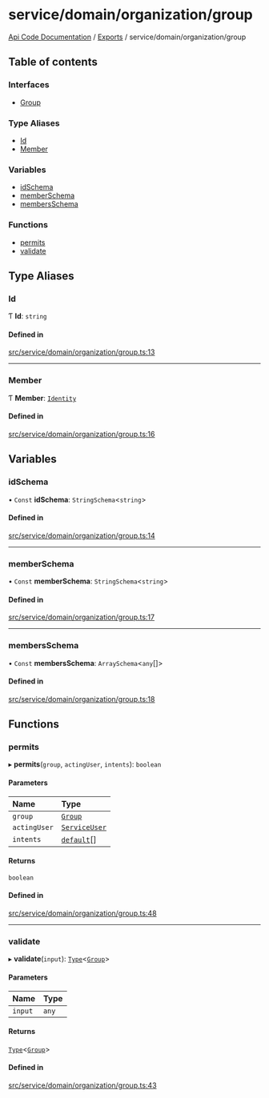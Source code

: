 # service/domain/organization/group
 
[Api Code Documentation](../README.md) / [Exports](../modules.md) / service/domain/organization/group

## Table of contents

### Interfaces

- [Group](../interfaces/service_domain_organization_group.Group.md)

### Type Aliases

- [Id](service_domain_organization_group.md#id)
- [Member](service_domain_organization_group.md#member)

### Variables

- [idSchema](service_domain_organization_group.md#idschema)
- [memberSchema](service_domain_organization_group.md#memberschema)
- [membersSchema](service_domain_organization_group.md#membersschema)

### Functions

- [permits](service_domain_organization_group.md#permits)
- [validate](service_domain_organization_group.md#validate)

## Type Aliases

### Id

Ƭ **Id**: `string`

#### Defined in

[src/service/domain/organization/group.ts:13](https://github.com/openkfw/TruBudget/blob/90402cb/api/src/service/domain/organization/group.ts#L13)

___

### Member

Ƭ **Member**: [`Identity`](service_domain_organization_identity.md#identity)

#### Defined in

[src/service/domain/organization/group.ts:16](https://github.com/openkfw/TruBudget/blob/90402cb/api/src/service/domain/organization/group.ts#L16)

## Variables

### idSchema

• `Const` **idSchema**: `StringSchema`\<`string`\>

#### Defined in

[src/service/domain/organization/group.ts:14](https://github.com/openkfw/TruBudget/blob/90402cb/api/src/service/domain/organization/group.ts#L14)

___

### memberSchema

• `Const` **memberSchema**: `StringSchema`\<`string`\>

#### Defined in

[src/service/domain/organization/group.ts:17](https://github.com/openkfw/TruBudget/blob/90402cb/api/src/service/domain/organization/group.ts#L17)

___

### membersSchema

• `Const` **membersSchema**: `ArraySchema`\<`any`[]\>

#### Defined in

[src/service/domain/organization/group.ts:18](https://github.com/openkfw/TruBudget/blob/90402cb/api/src/service/domain/organization/group.ts#L18)

## Functions

### permits

▸ **permits**(`group`, `actingUser`, `intents`): `boolean`

#### Parameters

| Name | Type |
| :------ | :------ |
| `group` | [`Group`](../interfaces/service_domain_organization_group.Group.md) |
| `actingUser` | [`ServiceUser`](../interfaces/service_domain_organization_service_user.ServiceUser.md) |
| `intents` | [`default`](authz_intents.md#default)[] |

#### Returns

`boolean`

#### Defined in

[src/service/domain/organization/group.ts:48](https://github.com/openkfw/TruBudget/blob/90402cb/api/src/service/domain/organization/group.ts#L48)

___

### validate

▸ **validate**(`input`): [`Type`](result.md#type)\<[`Group`](../interfaces/service_domain_organization_group.Group.md)\>

#### Parameters

| Name | Type |
| :------ | :------ |
| `input` | `any` |

#### Returns

[`Type`](result.md#type)\<[`Group`](../interfaces/service_domain_organization_group.Group.md)\>

#### Defined in

[src/service/domain/organization/group.ts:43](https://github.com/openkfw/TruBudget/blob/90402cb/api/src/service/domain/organization/group.ts#L43)
